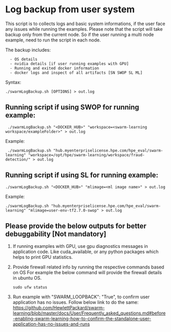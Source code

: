 # Log backup from user system

This script is to collects logs and basic system informations, if the user face any issues while running the examples. Please note that the script will take backup only from the current node. So if the user running a multi node example, need to run the script in each node.

The backup includes:

      - OS details
      - nvidia details [if user running examples with GPU]
      - Running and exited docker information
      - docker logs and inspect of all artifacts [SN SWOP SL ML]

Syntax:

```
./swarmLogBackup.sh [OPTIONS] > out.log
```

## Running script if using SWOP for running example:

```
 ./swarmLogBackup.sh "<DOCKER_HUB>" "workspace=<swarm-learning workspace/exampleFolder>" > out.log
```
Example:

```
 ./swarmLogBackup.sh "hub.myenterpriselicense.hpe.com/hpe_eval/swarm-learning" "workspace=/opt/hpe/swarm-learning/workspace/fraud-detection/" > out.log
```
## Running script if using SL for running example:

```
./swarmLogBackup.sh "<DOCKER_HUB>" "mlimage=<ml image name>" > out.log
```
Example:

```
./swarmLogBackup.sh "hub.myenterpriselicense.hpe.com/hpe_eval/swarm-learning" "mlimage=user-env-tf2.7.0-swop" > out.log
```

## Please provide the below outputs for better debuggability [Not mandatory]

1. If running examples with GPU, use gpu diagnostics messages in application code.
   Like cuda_available, or any python packages which helps to print GPU statistics.

2. Provide firewall related info by running the respective commands based on OS
   For example the below command will provide the firewall details in ubuntu OS.
 
   ```
   sudo ufw status 
   ```

3. Run example with "SWARM_LOOPBACK": "True", to confirm user application has no issues. Follow below link to do the same:
   https://github.com/HewlettPackard/swarm-learning/blob/master/docs/User/Frequently_asked_questions.md#before-enabling-swarm-learning-how-to-confirm-the-standalone-user-application-has-no-issues-and-runs

